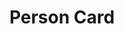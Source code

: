 ---
title: Person Card
name: card_person
category: card
explanation: |-
  The `card_person` shows if a person is `home` or `not_home`. If you have setup other <a href="https://www.home-assistant.io/integrations/zone/">zones</a>, it will show these as well.
image_path: "/assets/images/person.png"
information: |-
  <strong>Dot color:</strong> at home - blue | away - green<br>
  <strong>Dot icon:</strong> at home - <i>Home icon</i> | not home - <i>Home minus icon</i> | if you configured an icon for a <a href="https://www.home-assistant.io/integrations/zone/">zone</a>, it will be used
internal: false
generator_install: true
generator_example: true
generator_button: true
variables:
  - name: ulm_card_person_entity
    type: variable
    example: person.username
    required: true
    explanation: "The person entity"
  - name: ulm_card_person_use_entity_picture
    type: variable
    example: 
    required: false 
    explanation: "If you set this to true, the card shows the entity picture from your user, otherwise (set to false) shows the icon. Default is false."
  - name: ulm_card_person_zone1
    type: variable
    example: work
    required: false 
    explanation: 'Set another zone (beside "home") to use for the card. You can set up two zones besides "home".'
  - name: ulm_card_person_zone2
    type: variable
    example: school
    required: false 
    explanation: 'Set another zone (beside "home") to use for the card. You can set up two zones besides "home".'
yaml: |-
  - type: 'custom:button-card'
    template: card_person
    variables:
      ulm_card_person_entity: person.username
      ulm_card_person_use_entity_picture: true
      ulm_card_person_zone1: work
      ulm_card_person_zone2: school
ui: |-
  type: 'custom:button-card'
  template: card_person
  variables:
    ulm_card_person_entity: person.username
    ulm_card_person_use_entity_picture: true
    ulm_card_person_zone1: work
    ulm_card_person_zone2: school
code: |-
  card_person:
    template: icon_info_bg
    variables:
      ulm_card_person_use_entity_picture: false
      ulm_card_person_zone1: ''
      ulm_card_person_zone2: ''
    tap_action:
      action: more-info
    show_label: true
    show_name: true
    label: "[[[ return states[variables.ulm_card_person_entity].state ]]]"
    name: "[[[ return states[variables.ulm_card_person_entity].attributes.friendly_name ]]]"
    entity: "[[[ return variables.ulm_card_person_entity; ]]]"
    icon: 'mdi:face-man'
    show_entity_picture: "[[[ return variables.ulm_card_person_use_entity_picture ]]]"
    entity_picture: "[[[ return variables.ulm_card_person_use_entity_picture != false ? states[variables.ulm_card_person_entity].attributes.entity_picture : null ]]]"
    styles:
      icon:
        - color: 'rgba(var(--color-theme),0.9)'
        - width: >
            [[[ 
              if (variables.ulm_card_person_use_entity_picture != true){
                return '20px';
              } else {
                return '42px';
              }
            ]]]
        - place-self: >
            [[[ 
              if (variables.ulm_card_person_use_entity_picture != true){
                return 'center';
              } else {
                return 'stretch stretch';
              }
            ]]]
      custom_fields:
        notification:
          - border-radius: 50%
          - position: absolute
          - left: 38px
          - top: 8px
          - height: 16px
          - width: 16px
          - border: 2px solid var(--card-background-color)
          - font-size: 12px
          - line-height: 14px
          - background-color: >
              [[[
                if (states[variables.ulm_card_person_entity].state != 'home'){
                  return "rgba(var(--color-green),1)";
                } else {
                  return "rgba(var(--color-blue),1)";
                }
              ]]]
    custom_fields:
      notification: >
        [[[
          if (states[variables.ulm_card_person_entity].state != 'home'){
            if (states[variables.ulm_card_person_entity].state == variables.ulm_card_person_zone1){
              var icon = states[variables.ulm_card_person_zone1].attributes.icon != null ? states[variables.ulm_card_person_zone1].attributes.icon : 'mdi:help-circle'
              return '<ha-icon icon="' + icon + '" style="width: 10px; height: 10px; color: var(--primary-background-color);"></ha-icon>';
            } else if (states[variables.ulm_card_person_entity].state == variables.ulm_card_person_zone2){
              var icon = states[variables.ulm_card_person_zone2].attributes.icon != null ? states[variables.ulm_card_person_zone2].attributes.icon : 'mdi:help-circle'
              return '<ha-icon icon="' + icon + '" style="width: 10px; height: 10px; color: var(--primary-background-color);"></ha-icon>';
            } else {
              return '<ha-icon icon="mdi:home-minus" style="width: 10px; height: 10px; color: var(--primary-background-color);"></ha-icon>';
            }
          } else {
            return '<ha-icon icon="mdi:home-variant" style="width: 10px; height: 10px; color: var(--primary-background-color);"></ha-icon>';
          }
        ]]]
---